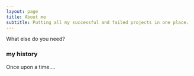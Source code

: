```yaml
---
layout: page
title: About me
subtitle: Putting all my successful and failed projects in one place.
---
```



What else do you need?

### my history

Once upon a time....
